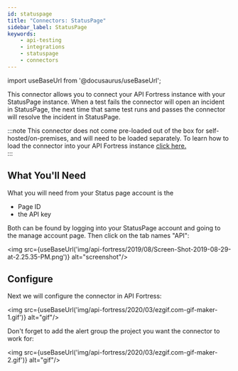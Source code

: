 ```yaml
---
id: statuspage
title: "Connectors: StatusPage"
sidebar_label: StatusPage
keywords:
    - api-testing
    - integrations
    - statuspage
    - connectors
---
```


import useBaseUrl from '@docusaurus/useBaseUrl';

This connector allows you to connect your API Fortress instance with your StatusPage instance. When a test fails the connector will open an incident in StatusPage, the next time that same test runs and passes the connector will resolve the incident in StatusPage.

:::note
This connector does not come pre-loaded out of the box for self-hosted/on-premises, and will need to be loaded separately. To learn how to load the connector into your API Fortress instance [click here.](/api-testing/on-prem/integrations/add-new-connector)  
:::

## What You'll Need
What you will need from your Status page account is the 

* Page ID
* the API key 

Both can be found by logging into your StatusPage account and going to the manage account page. Then click on the tab names "API":

<img src={useBaseUrl('img/api-fortress/2019/08/Screen-Shot-2019-08-29-at-2.25.35-PM.png')} alt="screenshot"/>

## Configure
Next we will configure the connector in API Fortress:

<img src={useBaseUrl('img/api-fortress/2020/03/ezgif.com-gif-maker-1.gif')} alt="gif"/>

Don't forget to add the alert group the project you want the connector to work for:  
  
<img src={useBaseUrl('img/api-fortress/2020/03/ezgif.com-gif-maker-2.gif')} alt="gif"/>
